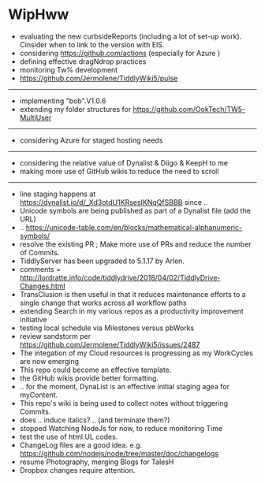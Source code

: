# WipHww

* evaluating the new curbsideReports (including a lot of set-up work).  Cinsider when to link to the version with ElS.
* considering https://github.com/actions (especially for Azure )
* defining effective dragNdrop practices
* monitoring Tw% development
* https://github.com/Jermolene/TiddlyWiki5/pulse

<hr>

* implementing "bob".V1.0.6
* extending my folder structures for https://github.com/OokTech/TW5-MultiUser

<hr>

* considering Azure for staged hosting needs

<hr>

* considering the relative value of Dynalist & Diigo & KeepH to me
* making more use of GitHub wikis to reduce the need to scroll

<hr>

* line staging happens at https://dynalist.io/d/_Xd3otdU1KRsesIKNqQfSBBB since ..
* Unicode symbols are being published as part of a Dynalist file (add the URL)
* .. https://unicode-table.com/en/blocks/mathematical-alphanumeric-symbols/
* resolve the existing PR ; Make more use of PRs and reduce the number of Commits.
* TiddlyServer has been upgraded to 5.1.17 by Arlen.
* comments = http://lordratte.info/code/tiddlydrive/2018/04/02/TiddlyDrive-Changes.html
* TransClusion is then useful in that it reduces maintenance efforts to a single change that works across all workflow paths
* extending Search in my various repos as a productivity improvement initiative
* testing local schedule via Milestones versus pbWorks
* review sandstorm per https://github.com/Jermolene/TiddlyWiki5/issues/2487
* The integation of my Cloud resources is progressing as my WorkCycles are now emerging
* This repo could become an effective template.
* the GitHub wikis provide better formatting.
* .. for the moment, DynaList is an effective initial staging agea for myContent.
* This repo's wiki is being used to collect notes without triggering Commits.
* does .. induce italics? .. (and terminate them?)
* stopped Watching NodeJs for now, to reduce monitoring Time
* test the use of html.UL codes.
* ChangeLog files are a good idea.  e.g. https://github.com/nodejs/node/tree/master/doc/changelogs
* resume Photography, merging Blogs for TalesH
* Dropbox changes require attention.

